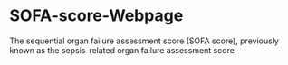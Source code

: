 # SOFA-score-Webpage
The sequential organ failure assessment score (SOFA score), previously known as the sepsis-related organ failure assessment score
